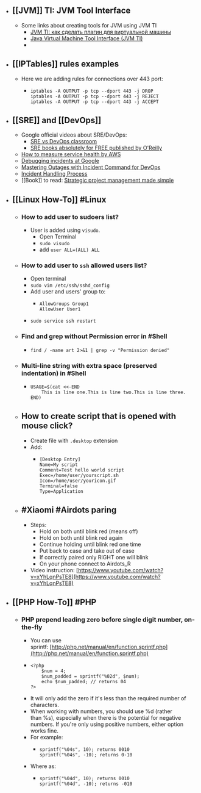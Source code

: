 - ## [[JVM]] TI: JVM Tool Interface
	- Some links about creating tools for JVM using JVM TI
		- [JVM TI: как сделать плагин для виртуальной машины](https://habr.com/ru/company/odnoklassniki/blog/458812/)
		- [Java Virtual Machine Tool Interface (JVM TI)](https://docs.oracle.com/javase/8/docs/technotes/guides/jvmti/)
		-
- ## [[IPTables]] rules examples
	- Here we are adding rules for connections over 443 port:
		- ```
		  iptables -A OUTPUT -p tcp --dport 443 -j DROP
		  iptables -A OUTPUT -p tcp --dport 443 -j REJECT
		  iptables -A OUTPUT -p tcp --dport 443 -j ACCEPT
		  ```
- ## [[SRE]] and [[DevOps]]
	- Google official videos about SRE/DevOps:
		- [SRE vs DevOps classroom](https://www.youtube.com/playlist?list=PLIivdWyY5sqJrKl7D2u-gmis8h9K66qoj)
		- [SRE books absolutely for FREE published by O'Reilly](https://sre.google/books/)
	- [How to measure service health by AWS](https://aws.amazon.com/builders-library/implementing-health-checks/#Ways_to_measure_health)
	- [Debugging incidents at Google](https://queue.acm.org/detail.cfm?id=3404974)
	- [Mastering Outages with Incident Command for DevOps](https://www.youtube.com/watch?v=Zn8-R6Pt9hY&ab_channel=ITRevolution)
	- [Incident Handling Process](https://www.youtube.com/watch?v=wP08bImLU6Q&ab_channel=PublicSectorPartners%2CInc)
	- [[Book]] to read: [Strategic project management made simple](https://www.amazon.com/Strategic-Project-Management-Made-Simple-dp-1119718171/dp/1119718171/ref=dp_ob_title_bk)
- ## [[Linux How-To]] #Linux
	- ### How to add user to sudoers list?
		- User is added using `visudo`.
			- Open Terminal
			- `sudo visudo`
			- add `user ALL=(ALL) ALL`
	- ### How to add user to `ssh` allowed users list?
		- Open terminal
		- `sudo vim /etc/ssh/sshd_config`
		- Add user and users' group to:
			- ```
			  AllowGroups Group1
			  AllowUser User1
			  ```
		- `sudo service ssh restart`
	- ### Find and grep without Permission error in #Shell
		- `find / -name art 2>&1 | grep -v "Permission denied"`
	- ### Multi-line string with extra space (preserved indentation) in #Shell
		- ```
		  USAGE=$(cat <<-END
		      This is line one.This is line two.This is line three.
		  END)
		  ```
	- ## How to create script that is opened with mouse click?
		- Create file with `.desktop` extension
		- Add:
			- ```
			  [Desktop Entry]
			  Name=My script
			  Comment=Test hello world script
			  Exec=/home/user/yourscript.sh
			  Icon=/home/user/youricon.gif
			  Terminal=false
			  Type=Application
			  ```
	- ## #Xiaomi #Airdots paring
		- Steps:
			- Hold on both until blink red (means off)
			- Hold on both until blink red again
			- Continue holding until blink red one time
			- Put back to case and take out of case
			- If correctly paired only RIGHT one will blink
			- On your phone connect to Airdots_R
		- Video instruction: [https://www.youtube.com/watch?v=xYhLqnPsTE8](https://www.youtube.com/watch?v=xYhLqnPsTE8)
- ## [[PHP How-To]] #PHP
	- ### PHP prepend leading zero before single digit number, on-the-fly
		- You can use sprintf: [http://php.net/manual/en/function.sprintf.php](http://php.net/manual/en/function.sprintf.php)
		- ```
		  <?php
		      $num = 4;
		      $num_padded = sprintf("%02d", $num);
		      echo $num_padded; // returns 04
		  ?>
		  ```
		- It will only add the zero if it's less than the required number of characters.
		- When working with numbers, you should use %d (rather than %s), especially when there is the potential for negative numbers. If you're only using positive numbers, either option works fine.
		- For example:
			- ```
			  sprintf("%04s", 10); returns 0010
			  sprintf("%04s", -10); returns 0-10
			  ```
		- Where as:
			- ```
			  sprintf("%04d", 10); returns 0010
			  sprintf("%04d", -10); returns -010
			  ```